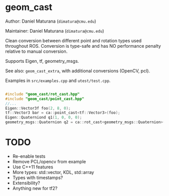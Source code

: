 # geom_cast

Author: Daniel Maturana (`dimatura@cmu.edu`)

Maintainer: Daniel Maturana (`dimatura@cmu.edu`)

Clean conversion between different point and rotation types used throughout ROS.
Conversion is type-safe and has NO performance penalty relative to manual conversion.

Supports Eigen, tf, geometry_msgs.

See also: `geom_cast_extra`, with additional conversions (OpenCV, pcl).

Examples in `src/examples.cpp` and `utest/test.cpp`.

```cpp

#include "geom_cast/rot_cast.hpp"
#include "geom_cast/point_cast.hpp"
//...
Eigen::Vector3f foo(2, 8, 0);
tf::Vector3 bar = ca::point_cast<tf::Vector3>(foo);
Eigen::Quaterniond q1(1, 0, 0, 0);
geometry_msgs::Quaternion q2 = ca::rot_cast<geometry_msgs::Quaternion>(q1);
```



# TODO

- Re-enable tests
- Remove PCL/opencv from example
- Use C++11 features
- More types: std::vector, KDL, std::array
- Types with timestamps?
- Extensibility?
- Anything new for tf2?